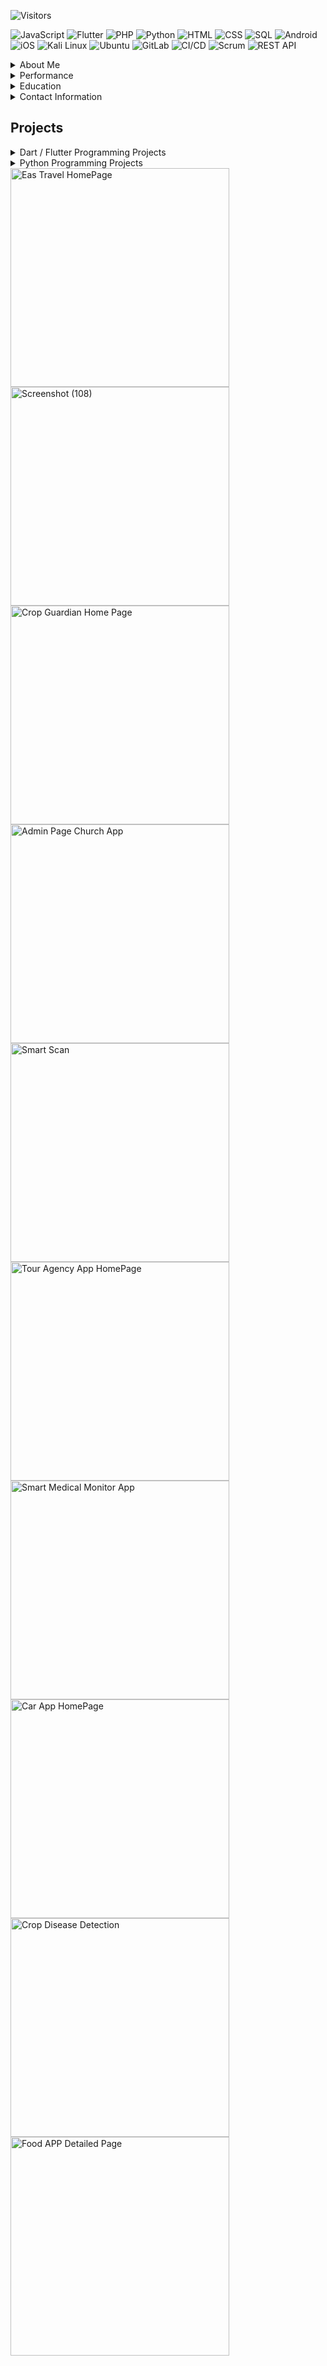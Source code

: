 ![Visitors](https://api.visitorbadge.io/api/visitors?path=https%3A%2F%2Fgithub.com%2FFKdevelopers254%2F&label=VISITORS&countColor=%23263759)


![JavaScript](https://img.shields.io/badge/-JavaScript-yellow)
![Flutter](https://img.shields.io/badge/-Flutter-blue)
![PHP](https://img.shields.io/badge/-PHP-8892BF)
![Python](https://img.shields.io/badge/-Python-3776AB)
![HTML](https://img.shields.io/badge/-HTML-E34F26)
![CSS](https://img.shields.io/badge/-CSS-1572B6)
![SQL](https://img.shields.io/badge/-SQL-4479A1)
![Android](https://img.shields.io/badge/-Android-3DDC84)
![iOS](https://img.shields.io/badge/-iOS-000000)
![Kali Linux](https://img.shields.io/badge/-Kali%20Linux-557C94)
![Ubuntu](https://img.shields.io/badge/-Ubuntu-E95420)
![GitLab](https://img.shields.io/badge/-GitLab-FCA121)
![CI/CD](https://img.shields.io/badge/-CI%2FCD-47A248)
![Scrum](https://img.shields.io/badge/-Scrum-5C9FED)
![REST API](https://img.shields.io/badge/-REST%20API-009688)

<details>

<summary>About Me </summary>


- I am passionate about creating high-quality mobile applications that deliver exceptional user experiences. With over 5 years of experience in the field, I have developed a deep understanding of the Flutter framework and its capabilities. Developing high-quality mobile applications using the Flutter framework Building custom UI designs that are both functional and visually appealing Integrating APIs and backend services to create seamless user experiences Creating cross-platform apps for both Android and iOS platforms Debugging and troubleshooting issues to ensure smooth performance

</details>


<details>

  <summary>Performance</summary>

<center>
<picture>
  <source media="(prefers-color-scheme: dark)" srcset="https://github-readme-stats.vercel.app/api?username=FKDevelopers254&show_icons=true&theme=github_dark&count_private=true&line_height=25&hide_title=true">
  <img alt="Github Stats" src="https://github-readme-stats.vercel.app/api?username=FKDevelopers254&show_icons=true&count_private=true&line_height=25&hide_title=true">
</picture>

<picture>
  <source media="(prefers-color-scheme: dark)" srcset="https://github-readme-stats.vercel.app/api/top-langs/?username=FKDevelopers254&layout=compact&theme=github_dark&hide=VHDL,ROFF,CUDA&langs_count=6&card_width=445">
  <img alt="Top langs" src="https://github-readme-stats.vercel.app/api/top-langs/?username=FKDevelopers254&layout=compact&hide=VHDL,ROFF,CUDA&langs_count=6&card_width=445">
</picture>

<!-- <picture>
  <source media="(prefers-color-scheme: dark)" srcset="https://github-readme-stats.vercel.app/api/wakatime?username=FKDevelopers254&layout=compact&theme=github_dark">
  <img alt="FK Devs" src="https://github-readme-stats.vercel.app/api/wakatime?username=FKDevelopers254&layout=compact">
</picture>   

-->
</center>
</details>


  
 <details>

  <summary>Education</summary>

- Bachelor's Degree in Computer Science, University Of Nairobi, 2018-2024
- CCNA Routing & Switching, ZETECH University, 2017-2018

  </details>

  <details>

  <summary>Contact Information</summary>

- Email: fkdevelopers254@gmail.com
- LinkedIn: https://www.linkedin.com/in/francisnzoka/
- Website: https://everlynetech.github.io




</details>

## Projects

<details>

 


  <summary>Dart / Flutter Programming Projects</summary>
  
   ![Dart](https://img.shields.io/badge/-Dart-blue)![Flutter](https://img.shields.io/badge/-Flutter-blue)![Android](https://img.shields.io/badge/-Android-3DDC84)![iOS](https://img.shields.io/badge/-iOS-000000)![Firebase](https://img.shields.io/badge/-Firebase-yellow
)

   ## Dart / Flutter Programming 


  <details>

  <summary>Tour Agency Smart Travel App</summary>

-  Welcome to our all-in-one travel app! With our platform, users can easily plan and book their dream vacations, all while earning rewards and exploring the great outdoors.Our app offers a seamless user experience, allowing users to quickly and easily create an account, login, and start browsing our wide selection of hotels, safari tours, and rental cars. We also offer a wishlist system, so users can save their favorite destinations and come back to them later
  
| Screenshot              |  Tools Used | Hosting | Project Repository |
|-------------------------|-------------|---------|--------------------|
| <img src="https://github.com/FKdevelopers254/FKdevelopers254/assets/65674370/2db01571-d359-410c-b8ac-46cd9d10b4b5" alt="Eas Travel HomePage" width= "350" height="400px">  | Dart, Flutter & JavaScript, | Netlify,Github,Vercel `(Hosting)` | [``Live Preview``](https://eastafricantravel.github.io) |




</details>


  <details>

  <summary>Ordering/Delivery App</summary>

-  Welcome to Munchies, the ultimate food ordering app! With our platform, users can easily order delicious meals from their favorite restaurants and have them delivered straight to their door. Our app features a secure authentication system, allowing both users and admins to log in and access their accounts. Users can browse menus, select their desired items, and specify their delivery location. Once the order is placed, users can track their delivery in real-time and receive notifications when their food is on the way.
  
| Screenshot              |  Tools Used | Hosting | Project Repository |
|-------------------------|-------------|---------|--------------------|
| <img src="https://github.com/FKdevelopers254/FKdevelopers254/assets/65674370/031c7e7b-dc44-4211-8b59-5b92b6f93bf0" alt="ordering" width= "350" height="400px">  | Dart, Flutter & JavaScript, | Netlify,Github,Vercel `(Hosting)` | [``Live Preview``](https://onlineaishop.github.io) |




</details>


 <details>

  <summary>Car Sale/Rental Booking App</summary>

-  Browse through a diverse range of cars, offering detailed insights and information for enthusiasts looking to explore various models and specifications. Car Seller Interface: Sellers can effortlessly input car details, manage bookings, and interact with potential buyers!
  
| Screenshot              |  Tools Used | Hosting | Project Repository |
|-------------------------|-------------|---------|--------------------|
| <img src="https://github.com/FKdevelopers254/FKdevelopers254/assets/65674370/00042359-5b4c-4dde-bd5e-90c8ab64b747" alt="car Sale" width= "350" height="400px">  | Dart, Flutter & JavaScript, | Netlify,Github,Vercel `(Hosting)` | [``Live Preview``](https://caraisale.github.io) |




</details>


 <details>

  <summary>Smart Doctor App</summary>

-  With our platform, patients can quickly and easily input their symptoms and receive feedback from doctors in real-time. This is especially useful in emergency situations, where patients may not be able to visit a doctor in person. By using our app, patients can get the care they need from the comfort of their own home.!
  
| Screenshot              |  Tools Used | Hosting | Project Repository |
|-------------------------|-------------|---------|--------------------|
| <img src="https://github.com/FKdevelopers254/FKdevelopers254/assets/65674370/00042359-5b4c-4dde-bd5e-90c8ab64b747" alt="car Sale" width= "350" height="400px">  | Dart, Flutter & JavaScript, | Netlify,Github,Vercel `(Hosting)` | [``Live Preview``](https://caraisale.github.io) |




</details>


 <details>

  <summary>Church Service App</summary>

-  With our platform, patients can quickly and easily input their symptoms and receive feedback from doctors in real-time. This is especially useful in emergency situations, where patients may not be able to visit a doctor in person. By using our app, patients can get the care they need from the comfort of their own home.!
  
| Screenshot              |  Tools Used | Hosting | Project Repository |
|-------------------------|-------------|---------|--------------------|
| <img src="https://github.com/FKdevelopers254/FKdevelopers254/assets/65674370/5d8d761d-a07c-46c1-8e75-b380970a5540" alt="Admin Page Church App" height="400">  | Dart, Flutter & JavaScript, | Netlify,Github,Vercel `(Hosting)` | [``Live Preview``](https://caraisale.github.io) |




</details>


<details>

  <summary>Smart Scan App</summary>

-  Introducing QRShop, the ultimate shopping app for small business owners. With our platform, shop owners can easily manage their inventory, process transactions, and keep track of sales - all with just a smartphone! QRShop works by scanning QR codes that are placed on each product in the shop. When a customer scans a product's QR code, it's automatically added to their cart with the correct price. This eliminates the need for a traditional barcode scanner and makes the checkout process faster and more efficient. In addition to scanning QR codes, shop owners can also generate their own QR codes for their products. This makes it easy to keep track of inventory and update prices as needed.!
  
| Screenshot              |  Tools Used | Hosting | Project Repository |
|-------------------------|-------------|---------|--------------------|
|<img src="https://github.com/FKdevelopers254/FKdevelopers254/assets/65674370/3729af2f-eb7e-40b4-a384-fcddf3ea82ae" alt="Smart Scan" height="400">  | Dart, Flutter & JavaScript, | Netlify,Github,Vercel `(Hosting)` | [``Live Preview``](https://caraisale.github.io) |




</details>



<details>

  <summary>Smart Teacher Quiz App</summary>

-  Introducing our new quiz app - the perfect tool for schools, companies, and anyone looking to test their knowledge! With our platform, users can easily take quizzes, track their scores, and compete with friends and colleagues. Our app features a wide variety of questions on different topics, each with a timer to add an extra level of challenge. Users can select their answers before the timer runs out, and the app will show them if they were correct or not. If they answered incorrectly, the correct answer will be displayed, allowing users to learn as they go.The app also includes a login and signup system, so users can track their scores and compete with others. When the quiz is complete, the user's total score is displayed, and the app updates the user's score on the server. This allows users to compete with others and see how they stack up against the competition.!
  
| Screenshot              |  Tools Used | Hosting | Project Repository |
|-------------------------|-------------|---------|--------------------|
| <img src="https://github.com/FKdevelopers254/FKdevelopers254/assets/65674370/00042359-5b4c-4dde-bd5e-90c8ab64b747" alt="car Sale" width= "350" height="400px">  | Dart, Flutter & JavaScript, | Netlify,Github,Vercel `(Hosting)` | [``Live Preview``](https://caraisale.github.io) |




</details>




<details>

  <summary>Plant Doctor - Crop Image Disease Detection</summary>

-  Explore the intersection of technology and agriculture with our innovative Flutter-based Crop Disease Detection app. This powerful application leverages cutting-edge camera technology to identify and diagnose plant diseases by analyzing images of the plant leaves. Seamlessly integrating with the device's camera, the app utilizes advanced image comparison algorithms to provide accurate and swift diagnoses.!
  
| Screenshot              |  Tools Used | Hosting | Project Repository |
|-------------------------|-------------|---------|--------------------|
| <img src="https://github.com/FKdevelopers254/FKdevelopers254/assets/65674370/c1707f04-60bc-424b-a055-cdb087984ba6" alt="Crop Disease Detection" height="350">  | Dart, Flutter & JavaScript, | Netlify,Github,Vercel `(Hosting)` | [``Live Preview``](https://caraisale.github.io) |




</details>



<details>

  <summary>Language Learning/Communication App</summary>

-  Introducing our new language app - the perfect tool for anyone looking to learn a new language or communicate with people who speak different languages! Our app allows users to easily translate from English to any other language, and includes a speech feature to help with pronunciation.With our platform, users can enter any English word or phrase and receive an accurate translation in their desired language. Our app includes a wide variety of languages, from Spanish and French to Chinese and Arabic, so users can communicate with people from all over the world.!
  
| Screenshot              |  Tools Used | Hosting | Project Repository |
|-------------------------|-------------|---------|--------------------|
| <img src="https://github.com/FKdevelopers254/FKdevelopers254/assets/65674370/00042359-5b4c-4dde-bd5e-90c8ab64b747" alt="car Sale" width= "350" height="400px">  | Dart, Flutter & JavaScript, | Netlify,Github,Vercel `(Hosting)` | [``Live Preview``](https://caraisale.github.io) |




</details>

</details>





<details>

 


  <summary>Python Programming Projects</summary>
  
   ![Python](https://img.shields.io/badge/-Python-3776AB)

   ## Python Programming 


  <details>
  <summary>File Organizer</summary>
  - Organize files into directories based on categories or file types
  - Create new folders with specified names (e.g., "Documents", "Images")
  - Rename files within each folder using a bulk rename pattern
  - Move files older than 30 days to an archive directory for better organization
  - Search for specific files in the selected directories
  - Handle duplicates by moving them back to their original location or deleting them
</details>

<details>
  <summary>File Compression Tool</summary>
  - Compress files into zip or other archive formats for easier storage
  - Organize files into directories and create compressed folders with specified names (e.g., "Documents", "Images")
  - Provide bulk compression of multiple files with customized compression levels
  - Move files older than 30 days to an archive directory
  - Search for files in selected directories to include in the compression task
  - Handle duplicates during compression by moving them back to their original location or excluding them
</details>

<details>
  <summary>Automated Trading Bot</summary>
  - Analyze financial data and make automatic buy/sell decisions
  - Implement custom trading strategies based on market trends and indicators
  - Create log files for each trade made and organize them in specified directories
  - Rename files with transaction information for record-keeping
  - Move old trade logs older than 30 days to an archive directory for future reference
  - Search for specific trade logs or market data
  - Handle duplicate trade data by keeping only unique transactions
</details>

<details>
  <summary>Prediction Model: Football</summary>
  - Organize football match data into directories based on teams, leagues, or seasons
  - Create new folders with specific names for each season or competition
  - Rename match result files and player statistics using a bulk rename pattern
  - Archive old football match data or predictions older than 30 days
  - Search for specific football matches, teams, or prediction models in the directories
  - Handle duplicate prediction data by moving them to the original location or removing them
</details>


<details>
  <summary>YouTube Lecture Summarizer</summary>
  - Extract key points from YouTube video lectures
  - Generate concise summaries of lecture content
  - Organize summaries by subject or topic in dedicated folders
  - Provide keyword search functionality to find specific lectures or topics
  - Archive old summaries and videos older than 30 days
  - Handle duplicate lecture videos by flagging or excluding them from summaries
</details>

<details>
  <summary>Stock Market Data Analysis (SQL + Pandas)</summary>
  - Fetch and organize stock market data using SQL queries
  - Analyze stock price trends, volumes, and other financial metrics using Pandas
  - Create data visualizations to represent stock market trends
  - Archive analysis results and visualizations into directories based on time periods
  - Provide search functionality to find specific stock symbols or financial metrics
  - Handle duplicate stock data by cleaning and filtering out redundant information
</details>

<details>
  <summary>Customer Segmentation (SQL + Power BI)</summary>
  - Use SQL to query customer data from databases
  - Perform customer segmentation analysis based on demographics, behavior, or purchasing patterns
  - Visualize customer segments and insights using Power BI dashboards
  - Organize customer segmentation reports in specified folders for easy access
  - Provide functionality to search for specific customer segments or analysis results
  - Archive old segmentation reports and move them to an archive directory
</details>






  </details>





<img src="https://github.com/FKdevelopers254/FKdevelopers254/assets/65674370/2db01571-d359-410c-b8ac-46cd9d10b4b5" alt="Eas Travel HomePage" height="350">
<img src="https://github.com/FKdevelopers254/FKdevelopers254/assets/65674370/8201c610-45a1-4835-927c-4bd8471cae64" alt="Screenshot (108)" height="350">
<img src="https://github.com/FKdevelopers254/FKdevelopers254/assets/65674370/c93e7d3e-1516-4ecc-ac69-154e009730e5" alt="Crop Guardian Home Page" height="350">
<img src="https://github.com/FKdevelopers254/FKdevelopers254/assets/65674370/5d8d761d-a07c-46c1-8e75-b380970a5540" alt="Admin Page Church App" height="350">
<img src="https://github.com/FKdevelopers254/FKdevelopers254/assets/65674370/3729af2f-eb7e-40b4-a384-fcddf3ea82ae" alt="Smart Scan" height="350">
<img src="https://github.com/FKdevelopers254/FKdevelopers254/assets/65674370/a48fc1fd-1b42-4422-b995-4901b68dc7c1" alt="Tour Agency App HomePage" height="350">
<img src="https://github.com/FKdevelopers254/FKdevelopers254/assets/65674370/5cba93a4-0baa-4456-a45d-a61c2aaf2c51" alt="Smart Medical Monitor App" height="350">
<img src="https://github.com/FKdevelopers254/FKdevelopers254/assets/65674370/00042359-5b4c-4dde-bd5e-90c8ab64b747" alt="Car App HomePage" height="350">
<img src="https://github.com/FKdevelopers254/FKdevelopers254/assets/65674370/c1707f04-60bc-424b-a055-cdb087984ba6" alt="Crop Disease Detection" height="350">
<img src="https://github.com/FKdevelopers254/FKdevelopers254/assets/65674370/031c7e7b-dc44-4211-8b59-5b92b6f93bf0" alt="Food APP Detailed Page" height="350">



 






